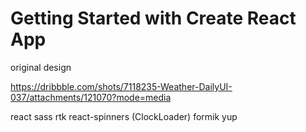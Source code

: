 # Getting Started with Create React App

original design

https://dribbble.com/shots/7118235-Weather-DailyUI-037/attachments/121070?mode=media


react
sass
rtk
react-spinners (ClockLoader)
formik
yup
